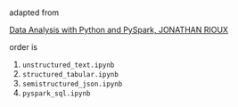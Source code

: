 #

adapted from

[Data Analysis with Python and PySpark, JONATHAN RIOUX](https://www.amazon.com/Analysis-Python-PySpark-Jonathan-Rioux/dp/1617297208/)

order is

1. `unstructured_text.ipynb`
2. `structured_tabular.ipynb`
3. `semistructured_json.ipynb`
4. `pyspark_sql.ipynb`
